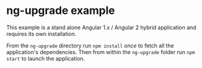 # ng-upgrade example

This example is a stand alone Angular 1.x / Angular 2 hybrid application and
requires its own installation.

From the `ng-upgrade` directory run `npm install` _once_ to fetch all the
application's dependencies.  Then from within the `ng-upgrade` folder run
`npm start` to launch the application.